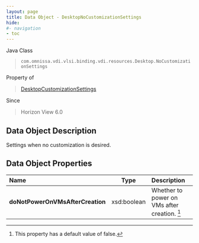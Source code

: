 ```yaml
---
layout: page
title: Data Object - DesktopNoCustomizationSettings
hide:
#- navigation
- toc
---
```






Java Class
> `com.omnissa.vdi.vlsi.binding.vdi.resources.Desktop.NoCustomizationSettings`

Property of
> [DesktopCustomizationSettings](vdi.resources.Desktop.CustomizationSettings.md#field_detail)

Since
> Horizon View 6.0


## Data Object Description

Settings when no customization is desired.

## Data Object Properties

 Name | Type | Description
:---|:---:|:---
**doNotPowerOnVMsAfterCreation**|  xsd:boolean|  Whether to power on VMs after creation. [^5]


 


[^5]: This property has a default value of false.